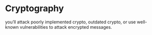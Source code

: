 # Cryptography
you’ll attack poorly implemented crypto, outdated crypto, or use well-known vulnerabilities to attack encrypted messages.
